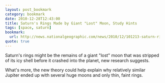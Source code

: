 ```yaml
---
layout: post_bookmark
category: bookmark
date: 2010-12-28T12:43:00
title: Saturn's Rings Made by Giant "Lost" Moon, Study Hints
tags: [space, saturn]
bookmark:
  url: http://news.nationalgeographic.com/news/2010/12/101213-saturn-rings-moon-ice-jupiter-science-space/
quote: true
---
```


Saturn's rings might be the remains of a giant "lost" moon that was stripped of its icy shell before it crashed into the planet, new research suggests.

What's more, the new theory could help explain why relatively similar Jupiter ended up with several huge moons and only thin, faint rings.
